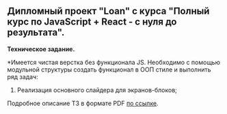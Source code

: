 ## Дипломный проект "Loan" c курса "Полный курс по JavaScript + React - с нуля до результата".

**Техническое задание.**

*Имеется чистая верстка без функционала JS. Необходимо c помощью модульной структуры создать функционал в ООП стиле и выполнить ряд задач:

1. Реализация основного слайдера для экранов-блоков;

Подробное описание ТЗ в формате PDF <a href="https://github.com/bezgachev/loan/blob/main/technical-specification.pdf">по ссылке</a>.